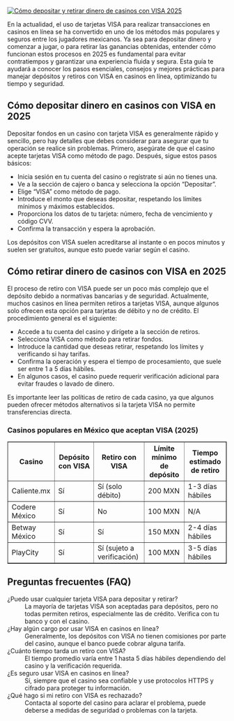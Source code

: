 [![Cómo depositar y retirar dinero de casinos con VISA 2025](https://123-caf.pages.dev/gitsignup.png)](https://vrmoo.ru/Bt82HjjY)

<p>En la actualidad, el uso de tarjetas VISA para realizar transacciones en casinos en línea se ha convertido en uno de los métodos más populares y seguros entre los jugadores mexicanos. Ya sea para depositar dinero y comenzar a jugar, o para retirar las ganancias obtenidas, entender cómo funcionan estos procesos en 2025 es fundamental para evitar contratiempos y garantizar una experiencia fluida y segura. Esta guía te ayudará a conocer los pasos esenciales, consejos y mejores prácticas para manejar depósitos y retiros con VISA en casinos en línea, optimizando tu tiempo y seguridad.</p>  <h2>Cómo depositar dinero en casinos con VISA en 2025</h2> <p>Depositar fondos en un casino con tarjeta VISA es generalmente rápido y sencillo, pero hay detalles que debes considerar para asegurar que tu operación se realice sin problemas. Primero, asegúrate de que el casino acepte tarjetas VISA como método de pago. Después, sigue estos pasos básicos:</p> <ul> <li>Inicia sesión en tu cuenta del casino o regístrate si aún no tienes una.</li> <li>Ve a la sección de cajero o banca y selecciona la opción “Depositar”.</li> <li>Elige “VISA” como método de pago.</li> <li>Introduce el monto que deseas depositar, respetando los límites mínimos y máximos establecidos.</li> <li>Proporciona los datos de tu tarjeta: número, fecha de vencimiento y código CVV.</li> <li>Confirma la transacción y espera la aprobación.</li> </ul> <p>Los depósitos con VISA suelen acreditarse al instante o en pocos minutos y suelen ser gratuitos, aunque esto puede variar según el casino.</p>  <h2>Cómo retirar dinero de casinos con VISA en 2025</h2> <p>El proceso de retiro con VISA puede ser un poco más complejo que el depósito debido a normativas bancarias y de seguridad. Actualmente, muchos casinos en línea permiten retiros a tarjetas VISA, aunque algunos solo ofrecen esta opción para tarjetas de débito y no de crédito. El procedimiento general es el siguiente:</p> <ul> <li>Accede a tu cuenta del casino y dirígete a la sección de retiros.</li> <li>Selecciona VISA como método para retirar fondos.</li> <li>Introduce la cantidad que deseas retirar, respetando los límites y verificando si hay tarifas.</li> <li>Confirma la operación y espera el tiempo de procesamiento, que suele ser entre 1 a 5 días hábiles.</li> <li>En algunos casos, el casino puede requerir verificación adicional para evitar fraudes o lavado de dinero.</li> </ul> <p>Es importante leer las políticas de retiro de cada casino, ya que algunos pueden ofrecer métodos alternativos si la tarjeta VISA no permite transferencias directa.</p>  <h3>Casinos populares en México que aceptan VISA (2025)</h3> <table border="1" cellpadding="6" cellspacing="0"> <thead> <tr> <th>Casino</th> <th>Depósito con VISA</th> <th>Retiro con VISA</th> <th>Límite mínimo de depósito</th> <th>Tiempo estimado de retiro</th> </tr> </thead> <tbody> <tr> <td>Caliente.mx</td> <td>Sí</td> <td>Sí (solo débito)</td> <td>200 MXN</td> <td>1-3 días hábiles</td> </tr> <tr> <td>Codere México</td> <td>Sí</td> <td>No</td> <td>100 MXN</td> <td>N/A</td> </tr> <tr> <td>Betway México</td> <td>Sí</td> <td>Sí</td> <td>150 MXN</td> <td>2-4 días hábiles</td> </tr> <tr> <td>PlayCity</td> <td>Sí</td> <td>Sí (sujeto a verificación)</td> <td>100 MXN</td> <td>3-5 días hábiles</td> </tr> </tbody> </table>  <h2>Preguntas frecuentes (FAQ)</h2> <dl> <dt>¿Puedo usar cualquier tarjeta VISA para depositar y retirar?</dt> <dd>La mayoría de tarjetas VISA son aceptadas para depósitos, pero no todas permiten retiros, especialmente las de crédito. Verifica con tu banco y con el casino.</dd>  <dt>¿Hay algún cargo por usar VISA en casinos en línea?</dt> <dd>Generalmente, los depósitos con VISA no tienen comisiones por parte del casino, aunque el banco puede cobrar alguna tarifa.</dd>  <dt>¿Cuánto tiempo tarda un retiro con VISA?</dt> <dd>El tiempo promedio varía entre 1 hasta 5 días hábiles dependiendo del casino y la verificación requerida.</dd>  <dt>¿Es seguro usar VISA en casinos en línea?</dt> <dd>Sí, siempre que el casino sea confiable y use protocolos HTTPS y cifrado para proteger tu información.</dd>  <dt>¿Qué hago si mi retiro con VISA es rechazado?</dt> <dd>Contacta al soporte del casino para aclarar el problema, puede deberse a medidas de seguridad o problemas con la tarjeta.</dd> </dl>